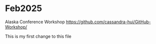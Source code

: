# Feb2025
Alaska Conference Workshop
https://github.com/cassandra-hui/GitHub-Workshop/

This is my first change to this file